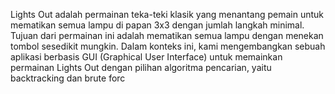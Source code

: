 Lights Out adalah permainan teka-teki klasik yang menantang pemain untuk mematikan semua lampu di papan 3x3 dengan jumlah langkah minimal. Tujuan dari permainan ini adalah mematikan semua lampu dengan menekan tombol sesedikit mungkin. Dalam konteks ini, kami mengembangkan sebuah aplikasi berbasis GUI (Graphical User Interface) untuk memainkan permainan Lights Out dengan pilihan algoritma pencarian, yaitu backtracking dan brute forc
